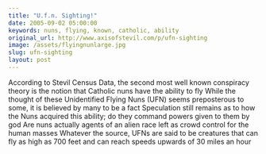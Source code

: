 ```yaml
---
title: "U.f.n. Sighting!"
date: 2005-09-02 05:00:00
keywords: nuns, flying, known, catholic, ability
original_url: http://www.axisofstevil.com/p/ufn-sighting
image: /assets/flyingnunlarge.jpg
slug: ufn-sighting
layout: post
---
```


According to Stevil Census Data, the second most well known conspiracy theory is the notion that Catholic nuns have the ability to fly While the thought of these Unidentified Flying Nuns (UFN) seems preposterous to some, it is believed by many to be a fact Speculation still remains as to how the Nuns acquired this ability; do they command powers given to them by god Are nuns actually agents of an alien race left as crowd control for the human masses Whatever the source, UFNs are said to be creatures that can fly as high as 700 feet and can reach speeds upwards of 30 miles an hour

